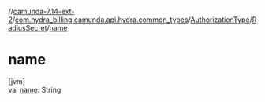 //[camunda-7.14-ext-2](../../../../index.md)/[com.hydra_billing.camunda.api.hydra.common_types](../../index.md)/[AuthorizationType](../index.md)/[RadiusSecret](index.md)/[name](name.md)

# name

[jvm]\
val [name](name.md): String
